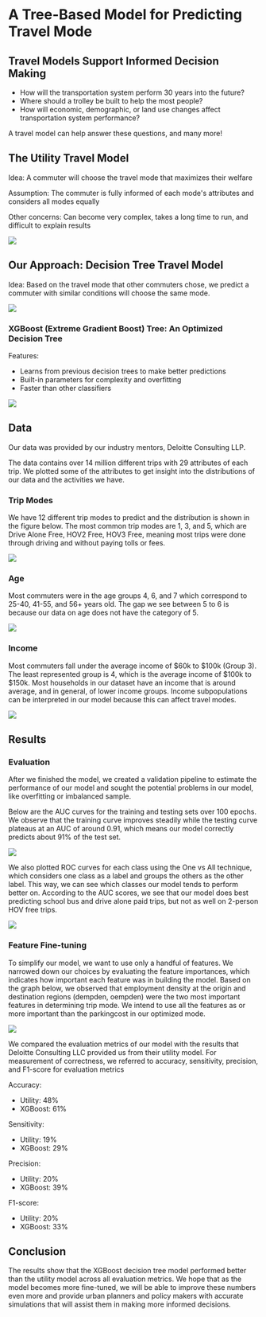 # A Tree-Based Model for Predicting Travel Mode

<style>
.page-header {
  background-image: url('images/headerbackground.jpeg');
  background-repeat: no-repeat;
  background-attachment: fixed;
  background-size: cover;
}

</style>


## Travel Models Support Informed Decision Making
- How will the transportation system perform 30 years into the future?
- Where should a trolley be built to help the most people?
- How will economic, demographic, or land use changes affect transportation system performance?

A travel model can help answer these questions, and many more! 


## The Utility Travel Model 
Idea: A commuter will choose the travel mode that maximizes their welfare 

Assumption: The commuter is fully informed of each mode's attributes and considers all modes equally

Other concerns: Can become very complex, takes a long time to run, and difficult to explain results

<img src="images/utility.png">

## Our Approach: Decision Tree Travel Model
Idea: Based on the travel mode that other commuters chose, we predict a commuter with similar conditions will choose the same mode. 

<img src="images/tree.png">

### XGBoost (Extreme Gradient Boost) Tree: An Optimized Decision Tree
Features:
- Learns from previous decision trees to make better predictions
- Built-in parameters for complexity and overfitting
- Faster than other classifiers

<img src="images/xgboost.png">


## Data
Our data was provided by our industry mentors, Deloitte Consulting LLP.

The data contains over 14 million different trips with 29 attributes of each trip. We plotted some of the attributes to get insight into the distributions of our data and the activities we have. 

### Trip Modes
We have 12 different trip modes to predict and the distribution is shown in the figure below. The most common trip modes are 1, 3, and 5, which are Drive Alone Free, HOV2 Free, HOV3 Free, meaning most trips were done through driving and without paying tolls or fees.

<img src="images/data1img.png">

### Age
Most commuters were in the age groups 4, 6, and 7 which correspond to 25-40, 41-55, and 56+ years old. The gap we see between 5 to 6 is because our data on age does not have the category of 5. 

<img src="images/data2img.png">

### Income 
Most commuters fall under the average income of $60k to $100k (Group 3). The least represented group is 4, which is the average income of $100k to $150k. Most households in our dataset have an income that is around average, and in general, of lower income groups. Income subpopulations can be interpreted in our model because this can affect travel modes. 

<img src="images/data3img.png">

## Results 

### Evaluation 

After we finished the model, we created a validation pipeline to estimate the performance of our model and sought the potential problems in our model, like overfitting or imbalanced sample. 
  
Below are the AUC curves for the training and testing sets over 100 epochs. We observe that the training curve improves steadily while the testing curve plateaus at an AUC of around 0.91, which means our model correctly predicts about 91% of the test set. 

<img src="images/eval1img.png">

We also plotted ROC curves for each class using the One vs All technique, which considers one class as a label and groups the others as the other label. This way, we can see which classes our model tends to perform better on. According to the AUC scores, we see that our model does best predicting school bus and drive alone paid trips, but not as well on 2-person HOV free trips. 

<img src="images/eval2img.png">

### Feature Fine-tuning

To simplify our model, we want to use only a handful of features. We narrowed down our choices by evaluating the feature importances, which indicates how important each feature was in building the model. Based on the graph below, we observed that employment density at the origin and destination regions (dempden, oempden) were the two most important features in determining trip mode. We intend to use all the features as or more important than the parkingcost in our optimized mode. 

<img src="images/eval3img.png">

We compared the evaluation metrics of our model with the results that Deloitte Consulting LLC provided us from their utility model. For measurement of correctness, we referred to accuracy, sensitivity, precision, and F1-score for evaluation metrics

Accuracy:
- Utility: 48%
- XGBoost: 61%

Sensitivity:
- Utility: 19%
- XGBoost: 29%

Precision:
- Utility: 20%
- XGBoost: 39%

F1-score:
- Utility: 20%
- XGBoost: 33%

## Conclusion

The results show that the XGBoost decision tree model performed better than the utility model across all evaluation metrics. We hope that as the model becomes more fine-tuned, we will be able to improve these numbers even more and provide urban planners and policy makers with accurate simulations that will assist them in making more informed decisions. 